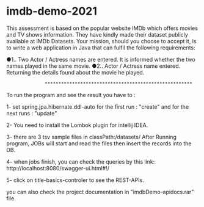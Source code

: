 # imdb-demo-2021

This assessment is based on the popular website IMDb which offers movies and TV shows information. They have kindly made their dataset publicly available at IMDb Datasets. Your mission, should you choose to accept it, is to write a web application in Java that can fulfil the following requirements:

 ●1.. Two Actor / Actress names are entered.  It is informed whether the two names played in the same movie.
 ●2.. Actor / Actress name entered.  Returning the details found about the movie he played.


                  ******************************************************
                  
To run the program and see the result you have to :

1- set spring.jpa.hibernate.ddl-auto for the first run : "create" and for the next runs : "update"

2- You need to install the Lombok plugin for intellij IDEA.

3- there are 3 tsv sample files in classPath:/datasets/
After Running program, JOBs will start and read the files then insert the records into the DB.

4- when jobs finish, you can check the queries by this link:
http://localhost:8080/swagger-ui.html#!/

5- click on title-basics-controler to see the REST-APIs.



you can also check the project documentation in "imdbDemo-apidocs.rar" file.

